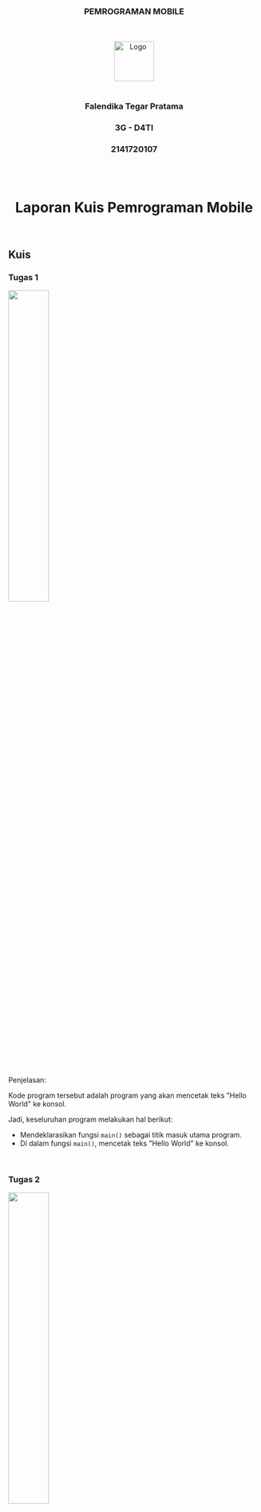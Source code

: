 
<a name="readme-top"></a>

<br />
<div align="center">
  <h3 align="center">PEMROGRAMAN MOBILE</h3>
  <br><br>
  <a href="https://github.com/othneildrew/Best-README-Template">
    <img src="assets/logo_readme.png" alt="Logo" width="80" height="80">
  </a>
  <br><br>
  <h3 align="center">Falendika Tegar Pratama</h3>
  <h3 align="center">3G - D4TI</h3>
  <h3 align="center">2141720107</h3>
</div>

<br><br>

<h1 align="center">Laporan Kuis Pemrograman Mobile</h1>

<br>


## Kuis

### Tugas 1

<img src="assets/1.png" width="40%">

<br>

Penjelasan: 

Kode program tersebut adalah program yang akan mencetak teks "Hello World" ke konsol.

Jadi, keseluruhan program melakukan hal berikut:
- Mendeklarasikan fungsi `main()` sebagai titik masuk utama program.
- Di dalam fungsi `main()`, mencetak teks "Hello World" ke konsol.

<br>

### Tugas 2

<img src="assets/2.png" width="40%">

<br>

Penjelasan: 

Kode program Dart tersebut adalah program yang berfungsi untuk membuat dan menggunakan variabel, setelah itu mencetak nilai variabel tersebut ke konsol. 

Jadi, keseluruhan program melakukan hal berikut:
- Mendeklarasikan variabel `name` dan menginisialisasinya dengan nilai 'Falendika Tegar Pratama'.
- Mencetak nilai dari variabel `name` ke konsol sebanyak tiga kali.

Jadi kode program tersebut digunakan untuk mengilustrasikan cara mendeklarasikan variabel, menginisialisasinya dengan nilai, dan mencetak nilai variabel ke konsol dalam bahasa Dart.

<br>

### Tugas 3

<img src="assets/3.png" width="40%">

<br>

Penjelasan: 

Kode program Dart tersebut adalah cara penggunaan variabel dan kata kunci`final`. 

Jadi, keseluruhan program melakukan hal berikut:
- Mendeklarasikan variabel `firsName` dengan nilai 'Falendika'.
- Mendeklarasikan variabel `lastName` dengan kata kunci `final` dan nilai 'Tegar Pratama'.
- Mencetak nilai dari kedua variabel ke konsol.

Variabel `lastName` dideklarasikan sebagai `final`, sehingga nilainya tidak dapat diubah setelah inisialisasi.

<br>

### Tugas 4

<img src="assets/4.png" width="40%">

<br>

Penjelasan: 

Kode program mengalami error ketika dijalankan karena perbedaan antara penggunaan `final` dan `const` dalam Dart.
1. `final array1 = [1, 2, 3];`: Variabel `array1` dideklarasikan sebagai `final`, yang berarti kita dapat mengubah referensi variabel tersebut, tetapi kita tidak dapat mengubah objek yang ditunjuk oleh referensi tersebut. Dalam hal ini, kita dapat mengganti `array1` dengan mengarahkannya ke daftar lain, tetapi kita tidak dapat mengubah isi daftar yang ada.
2. `const array2 = [4, 5, 6];`: Variabel `array2` dideklarasikan sebagai `const`, yang berarti kita tidak dapat mengubah referensi variabel atau isi daftar tersebut setelah inisialisasi. Itu berarti kita tidak dapat mengubah `array2` atau elemennya.

Untuk memperbaiki error ini, kita bisa mengganti variabel `const` dengan `final` pada `array2`, jika kita ingin mengubah elemennya setelah inisialisasi.

Perbaikan:

<img src="assets/5.png" width="40%">

<br>

Pada program diatas sudah diperbaiki dengan mengganti variabel `const` dengan `final` pada `array2`.

Penjelasan: 

Kode program Dart tersebut akan menghasilkan kesalahan saat mencoba mengubah elemen-elemen dalam `array1` dan `array2`. 

Jadi bisa diketahui bahwa elemen pertama dari `array1` dan `array2` telah berhasil diubah menjadi 100. Meskipun variabel `array1` dan `array2` dideklarasikan sebagai `final`, kita masih dapat mengubah elemen-elemen dalam list tersebut karena `final` hanya membatasi perubahan referensi, bukan elemen-elemen di dalamnya.

### Tugas 4 (Kedua)

<img src="assets/6.png" width="40%">

<br>

Penjelasan: 

Kode program Dart tersebut adalah penggunaan variabel untuk menyimpan nilai numerik dan mencetaknya ke konsol. 

Jadi, keseluruhan program melakukan hal berikut:
- Mendeklarasikan variabel `number1` dengan nilai 100 dan tipe data `int`.
- Mendeklarasikan variabel `number2` dengan nilai 100.5 dan tipe data `double`.
- Mencetak nilai dari `number1` dan `number2` ke konsol.

Jadi kode program ini mengilustrasikan cara menggunakan variabel dengan tipe data `int` dan `double` untuk menyimpan nilai numerik dan mencetaknya ke konsol dalam bahasa Dart.

### Tugas 5

<img src="assets/7.png" width="40%">

<br>

Penjelasan: 

Kode program Dart di atas menggunakan tipe data `num` untuk variabel `number`, yang memungkinkan variabel tersebut untuk menyimpan baik nilai bilangan bulat (integer) maupun nilai bilangan desimal (floating-point). 

Jadi, keseluruhan program melakukan hal berikut:
- Mendeklarasikan variabel `number` dengan tipe data `num` dan menginisialisasinya dengan nilai 10 (bilangan bulat).
- Mencetak nilai awal variabel `number` ke konsol.
- Mengubah nilai `number` menjadi 10.5 (bilangan desimal).
- Mencetak nilai yang diperbarui dari variabel `number` ke konsol.

Program ini mengilustrasikan penggunaan tipe data `num` dalam Dart yang memungkinkan variabel untuk menyimpan berbagai jenis nilai numerik.

### Tugas 6

<img src="assets/8.png" width="40%">

<br>

Penjelasan:

Kode program Dart di atas adalah penggunaan string interpolation (penggabungan string) untuk membuat variabel `fullName` yang berisi gabungan dari `firstName` dan `LastName`.

Jadi, keseluruhan program melakukan hal berikut:
- Mendeklarasikan variabel `firstName` dan `LastName` untuk menyimpan nama depan dan nama belakang.
- Menggunakan string interpolation untuk menggabungkan kedua variabel ini dalam `fullName`.
- Mencetak `fullName` ke konsol.

Program ini mengilustrasikan cara menggabungkan string dan variabel menggunakan string interpolation dalam bahasa Dart. String interpolation adalah teknik yang digunakan dalam bahasa Dart (dan banyak bahasa pemrograman lainnya) untuk menggabungkan nilai variabel atau ekspresi lainnya ke dalam string. Ini memungkinkan kita untuk membuat string yang lebih dinamis dan membentuk teks berdasarkan nilai variabel yang sedang kita gunakan.

### Tugas 7

<img src="assets/9.png" width="40%">

<br>

Penjelasan: 

Kode program Dart di atas adalah penggunaan karakter escape untuk mengatasi masalah dengan karakter khusus dalam string. Kita mendeklarasikan variabel `text` yang berisi string dengan karakter khusus seperti tanda kutip tunggal (`'`) yang di-escape (\') dan karakter dolar (`$`) yang di-escape juga. Hasilnya adalah string `ini 'OPTIMAL' $sekali` yang dicetak.

Jadi, kode program tersebut mengilustrasikan penggunaan karakter escape (`\`) dalam string untuk mengatasi karakter khusus seperti tanda kutip satu dan tanda dolar dalam string yang dikelilingi oleh tanda kutip satu tunggal.

### Tugas 8

<img src="assets/10.png" width="40%">

<br>

Penjelasan: 

Kode program mengalami error ketika dijalankan karena variabel `firstName` dan `lastName` tidak didefinisikan sebelum digunakan. Dart memerlukan definisi atau inisialisasi variabel sebelum digunakan dalam kode. Kita perlu mendefinisikan dan menginisialisasi `firstName` dan `lastName` sebelum Anda menggabungkannya dalam variabel `name1`. 

Perbaikan:

<img src="assets/11.png" width="40%">

<br>

Penjelasan:

Kode program telah diperbaiki dengan mendeklarasikan dan menginisialisasi variabel `firstName` dan `lastName`, kemudian menggabungkannya menggunakan operator `+` dalam variabel `name1`. Variabel `name2` juga telah didefinisikan. Setelah perbaikan ini, program akan berjalan tanpa kesalahan.

1. `var name1 = firstName + lastName;`
   - Di baris ini, kita menggabungkan variabel `firstName` dan `lastName` menggunakan operator `+`. Ini akan menghasilkan nilai 'FalendikaTegar Pratama' dan mengassignnya ke variabel `name1`.
2. `var name2 = 'Falendika' 'Tegar' 'Pratama';`
   - Di baris ini, kita menggabungkan tiga string berurutan tanpa menggunakan operator penggabungan seperti `+` atau tanda penghubung (`+`). Ini juga akan menghasilkan nilai 'FalendikaTegarPratama' dan mengassignnya ke variabel `name2`.

### Tugas 9

<img src="assets/12.png" width="40%">

<br>

Penjelasan:

Kode program mengalami error ketika dijalankan karena kesalahan pada variabel yang sudah dideklarasikan, kita mendeklarasikan variabel `name1` dan `name2` lebih dari sekali. Variabel tersebut sudah dideklarasikan sebelumnya di dalam kode yang sama.

Perbaikan:

<img src="assets/13.png" width="40%">

<br>

Penjelasan: 

Kode program telah diperbaiki dengan mengganti nama variabel name1 menjadi name3 dan name2 menjadi name4. Setelah perbaikan ini, kode akan berjalan tanpa kesalahan.

### Tugas 10

<img src="assets/14.png" width="40%">

<br>

Penjelasan:

Kode program Dart di atas adalah penggunaan tanda kutip tiga (triple quotes) untuk mendefinisikan string panjang dalam bahasa Dart.

`var kalimat_panjang = ''' ... '''`
   - Pada baris ini, kita mendefinisikan variabel `kalimat_panjang` dan menginisialisasinya dengan sebuah string yang dimulai dan diakhiri dengan tiga tanda kutip tunggal (`'''`). Ini adalah cara untuk membuat string multi-baris dalam Dart.

Jadi dengan menggunakan tanda kutip tiga (`'''` atau `"""`) memungkinkan kita untuk membuat string multi-baris dengan lebih mudah tanpa perlu menghindari karakter baris baru. Ini berguna ketika kita ingin menyimpan teks panjang atau format yang kompleks dalam variabel string.